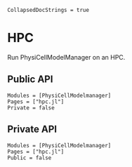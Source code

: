 ```@meta
CollapsedDocStrings = true
```

# HPC

Run PhysiCellModelManager on an HPC.

## Public API
```@autodocs
Modules = [PhysiCellModelmanager]
Pages = ["hpc.jl"]
Private = false
```

## Private API
```@autodocs
Modules = [PhysiCellModelmanager]
Pages = ["hpc.jl"]
Public = false
```